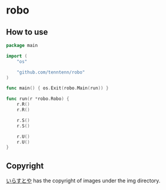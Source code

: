 # robo

## How to use

```go
package main

import (
	"os"

	"github.com/tenntenn/robo"
)

func main() { os.Exit(robo.Main(run)) }

func run(r *robo.Robo) {
	r.R()
	r.R()

	r.S()
	r.S()

	r.U()
	r.U()
}
```

## Copyright

[いらすとや](https://www.irasutoya.com/) has the copyright of images under the img directory.
